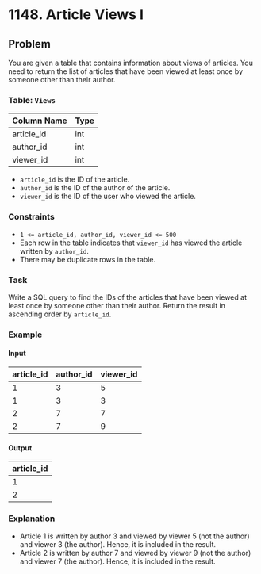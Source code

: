 # 1148. Article Views I

## Problem

You are given a table that contains information about views of articles. You need to return the list of articles that have been viewed at least once by someone other than their author.

### Table: `Views`

| Column Name  | Type    |
| ------------ | ------- |
| article_id   | int     |
| author_id    | int     |
| viewer_id    | int     |

- `article_id` is the ID of the article.
- `author_id` is the ID of the author of the article.
- `viewer_id` is the ID of the user who viewed the article.

### Constraints
- `1 <= article_id, author_id, viewer_id <= 500`
- Each row in the table indicates that `viewer_id` has viewed the article written by `author_id`.
- There may be duplicate rows in the table.

### Task
Write a SQL query to find the IDs of the articles that have been viewed at least once by someone other than their author. Return the result in ascending order by `article_id`.

### Example

#### Input

| article_id | author_id | viewer_id |
| ---------- | --------- | --------- |
| 1          | 3         | 5         |
| 1          | 3         | 3         |
| 2          | 7         | 7         |
| 2          | 7         | 9         |

#### Output

| article_id |
| ---------- |
| 1          |
| 2          |

### Explanation

- Article 1 is written by author 3 and viewed by viewer 5 (not the author) and viewer 3 (the author). Hence, it is included in the result.
- Article 2 is written by author 7 and viewed by viewer 9 (not the author) and viewer 7 (the author). Hence, it is included in the result.
